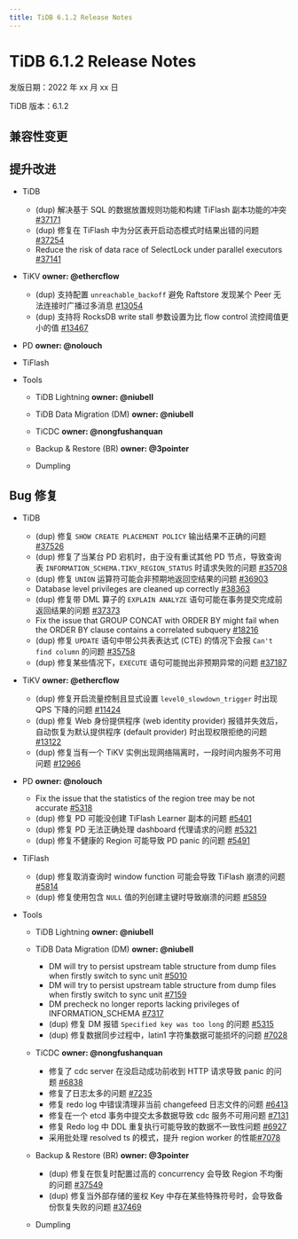 ```yaml
---
title: TiDB 6.1.2 Release Notes
---
```


# TiDB 6.1.2 Release Notes

发版日期：2022 年 xx 月 xx 日

TiDB 版本：6.1.2

## 兼容性变更

## 提升改进

+ TiDB

    <!--sql-infra **owner: @wjhuang2016**-->

    - (dup) 解决基于 SQL 的数据放置规则功能和构建 TiFlash 副本功能的冲突 [#37171](https://github.com/pingcap/tidb/issues/37171)

    <!--execution **owner: @zanmato1984**-->

    - (dup) 修复在 TiFlash 中为分区表开启动态模式时结果出错的问题 [#37254](https://github.com/pingcap/tidb/issues/37254)

    <!--transaction **owner: @cfzjywxk**-->

    - Reduce the risk of data race of SelectLock under parallel executors [#37141](https://github.com/pingcap/tidb/issues/37141)

    <!--planner **owner: @fixdb**-->

+ TiKV **owner: @ethercflow**

    - (dup) 支持配置 `unreachable_backoff` 避免 Raftstore 发现某个 Peer 无法连接时广播过多消息 [#13054](https://github.com/tikv/tikv/issues/13054)
    - (dup) 支持将 RocksDB write stall 参数设置为比 flow control 流控阈值更小的值 [#13467](https://github.com/tikv/tikv/issues/13467)

+ PD **owner: @nolouch**

+ TiFlash

<!--compute **owner: @zanmato1984**-->

<!--storage **owner: @flowbehappy**-->

+ Tools

    + TiDB Lightning **owner: @niubell**

    + TiDB Data Migration (DM) **owner: @niubell**

    + TiCDC **owner: @nongfushanquan**

    + Backup & Restore (BR) **owner: @3pointer**

    + Dumpling

## Bug 修复

+ TiDB

    <!--sql-infra **owner: @wjhuang2016**-->

    - (dup) 修复 `SHOW CREATE PLACEMENT POLICY` 输出结果不正确的问题 [#37526](https://github.com/pingcap/tidb/issues/37526)
    - (dup) 修复了当某台 PD 宕机时，由于没有重试其他 PD 节点，导致查询表 `INFORMATION_SCHEMA.TIKV_REGION_STATUS` 时请求失败的问题 [#35708](https://github.com/pingcap/tidb/issues/35708)
    - (dup) 修复 `UNION` 运算符可能会非预期地返回空结果的问题 [#36903](https://github.com/pingcap/tidb/issues/36903)

    <!--execution **owner: @zanmato1984**-->

    - Database level privileges are cleaned up correctly [#38363](https://github.com/pingcap/tidb/issues/38363)

    <!--transaction **owner: @cfzjywxk**-->

    - (dup) 修复带 DML 算子的 `EXPLAIN ANALYZE` 语句可能在事务提交完成前返回结果的问题 [#37373](https://github.com/pingcap/tidb/issues/37373)

    <!--planner **owner: @fixdb**-->

    - Fix the issue that GROUP CONCAT with ORDER BY might fail when the ORDER BY clause contains a correlated subquery [#18216](https://github.com/pingcap/tidb/issues/18216)
    - (dup) 修复 `UPDATE` 语句中带公共表表达式 (CTE) 的情况下会报 `Can't find column` 的问题 [#35758](https://github.com/pingcap/tidb/issues/35758)
    - (dup) 修复某些情况下，`EXECUTE` 语句可能抛出非预期异常的问题 [#37187](https://github.com/pingcap/tidb/issues/37187)

+ TiKV **owner: @ethercflow**

    - (dup) 修复开启流量控制且显式设置 `level0_slowdown_trigger` 时出现 QPS 下降的问题 [#11424](https://github.com/tikv/tikv/issues/11424)
    - (dup) 修复 Web 身份提供程序 (web identity provider) 报错并失效后，自动恢复为默认提供程序 (default provider) 时出现权限拒绝的问题 [#13122](https://github.com/tikv/tikv/issues/13122)
    - (dup) 修复当有一个 TiKV 实例出现网络隔离时，一段时间内服务不可用问题 [#12966](https://github.com/tikv/tikv/issues/12966)

+ PD **owner: @nolouch**

    - Fix the issue that the statistics of the region tree may be not accurate [#5318](https://github.com/tikv/pd/issues/5318)
    - (dup) 修复 PD 可能没创建 TiFlash Learner 副本的问题 [#5401](https://github.com/tikv/pd/issues/5401)
    - (dup) 修复 PD 无法正确处理 dashboard 代理请求的问题 [#5321](https://github.com/tikv/pd/issues/5321)
    - (dup) 修复不健康的 Region 可能导致 PD panic 的问题 [#5491](https://github.com/tikv/pd/issues/5491)

+ TiFlash

    <!--compute **owner: @zanmato1984**-->

    - (dup) 修复取消查询时 window function 可能会导致 TiFlash 崩溃的问题 [#5814](https://github.com/pingcap/tiflash/issues/5814)

    <!--storage **owner: @flowbehappy**-->

    - (dup) 修复使用包含 `NULL` 值的列创建主键时导致崩溃的问题 [#5859](https://github.com/pingcap/tiflash/issues/5859)

+ Tools

    + TiDB Lightning **owner: @niubell**

    + TiDB Data Migration (DM) **owner: @niubell**

        - DM will try to persist upstream table structure from dump files when firstly switch to sync unit [#5010](https://github.com/pingcap/tiflow/issues/5010)
        - DM will try to persist upstream table structure from dump files when firstly switch to sync unit [#7159](https://github.com/pingcap/tiflow/issues/7159)
        - DM precheck no longer reports lacking privileges of INFORMATION_SCHEMA [#7317](https://github.com/pingcap/tiflow/issues/7317)
        - (dup) 修复 DM 报错 `Specified key was too long` 的问题 [#5315](https://github.com/pingcap/tiflow/issues/5315)
        - (dup) 修复数据同步过程中，latin1 字符集数据可能损坏的问题 [#7028](https://github.com/pingcap/tiflow/issues/7028)

    + TiCDC **owner: @nongfushanquan**

        - 修复了 cdc server 在没启动成功前收到 HTTP 请求导致 panic 的问题  [#6838](https://github.com/pingcap/tiflow/issues/6838)
        - 修复了日志太多的问题 [#7235](https://github.com/pingcap/tiflow/issues/7235)
        - 修复 redo log 中错误清理非当前 changefeed 日志文件的问题 [#6413](https://github.com/pingcap/tiflow/issues/6413)
        - 修复在一个 etcd 事务中提交太多数据导致 cdc 服务不可用问题  [#7131](https://github.com/pingcap/tiflow/issues/7131)
        - 修复 Redo log 中 DDL 重复执行可能导致的数据不一致性问题  [#6927](https://github.com/pingcap/tiflow/issues/6927)
        - 采用批处理 resolved ts 的模式，提升 region worker 的性能[#7078](https://github.com/pingcap/tiflow/issues/7078)

    + Backup & Restore (BR) **owner: @3pointer**

        - (dup) 修复在恢复时配置过高的 concurrency 会导致 Region 不均衡的问题 [#37549](https://github.com/pingcap/tidb/issues/37549)
        - (dup) 修复当外部存储的鉴权 Key 中存在某些特殊符号时，会导致备份恢复失败的问题 [#37469](https://github.com/pingcap/tidb/issues/37469)

    + Dumpling

